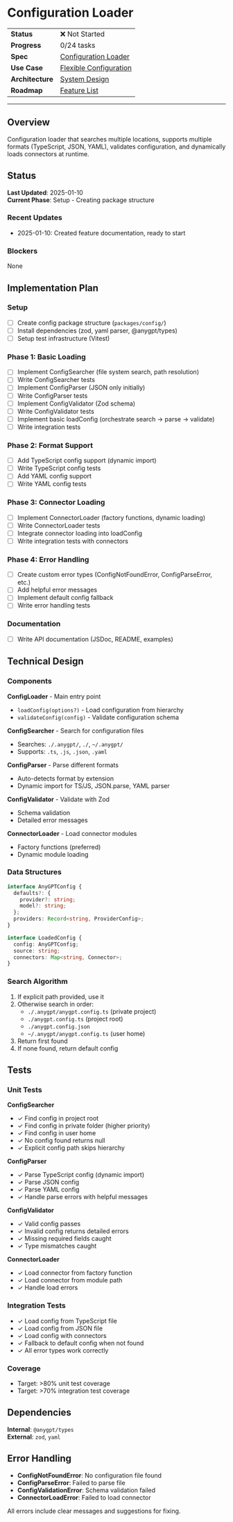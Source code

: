 # Configuration Loader

| | |
|---|---|
| **Status** | ❌ Not Started |
| **Progress** | 0/24 tasks |
| **Spec** | [Configuration Loader](../../../../../products/anygpt/specs/README.md#configuration-loader) |
| **Use Case** | [Flexible Configuration](../../../../../products/anygpt/cases/flexible-configuration.md) |
| **Architecture** | [System Design](../../architecture.md) |
| **Roadmap** | [Feature List](../../roadmap.md) |

---

## Overview

Configuration loader that searches multiple locations, supports multiple formats (TypeScript, JSON, YAML), validates configuration, and dynamically loads connectors at runtime.

## Status

**Last Updated**: 2025-01-10  
**Current Phase**: Setup - Creating package structure

### Recent Updates
- 2025-01-10: Created feature documentation, ready to start

### Blockers
None

## Implementation Plan

### Setup
- [ ] Create config package structure (`packages/config/`)
- [ ] Install dependencies (zod, yaml parser, @anygpt/types)
- [ ] Setup test infrastructure (Vitest)

### Phase 1: Basic Loading
- [ ] Implement ConfigSearcher (file system search, path resolution)
- [ ] Write ConfigSearcher tests
- [ ] Implement ConfigParser (JSON only initially)
- [ ] Write ConfigParser tests
- [ ] Implement ConfigValidator (Zod schema)
- [ ] Write ConfigValidator tests
- [ ] Implement basic loadConfig (orchestrate search → parse → validate)
- [ ] Write integration tests

### Phase 2: Format Support
- [ ] Add TypeScript config support (dynamic import)
- [ ] Write TypeScript config tests
- [ ] Add YAML config support
- [ ] Write YAML config tests

### Phase 3: Connector Loading
- [ ] Implement ConnectorLoader (factory functions, dynamic loading)
- [ ] Write ConnectorLoader tests
- [ ] Integrate connector loading into loadConfig
- [ ] Write integration tests with connectors

### Phase 4: Error Handling
- [ ] Create custom error types (ConfigNotFoundError, ConfigParseError, etc.)
- [ ] Add helpful error messages
- [ ] Implement default config fallback
- [ ] Write error handling tests

### Documentation
- [ ] Write API documentation (JSDoc, README, examples)

## Technical Design

### Components

**ConfigLoader** - Main entry point
- `loadConfig(options?)` - Load configuration from hierarchy
- `validateConfig(config)` - Validate configuration schema

**ConfigSearcher** - Search for configuration files
- Searches: `./.anygpt/`, `./`, `~/.anygpt/`
- Supports: `.ts`, `.js`, `.json`, `.yaml`

**ConfigParser** - Parse different formats
- Auto-detects format by extension
- Dynamic import for TS/JS, JSON.parse, YAML parser

**ConfigValidator** - Validate with Zod
- Schema validation
- Detailed error messages

**ConnectorLoader** - Load connector modules
- Factory functions (preferred)
- Dynamic module loading

### Data Structures

```typescript
interface AnyGPTConfig {
  defaults?: {
    provider?: string;
    model?: string;
  };
  providers: Record<string, ProviderConfig>;
}

interface LoadedConfig {
  config: AnyGPTConfig;
  source: string;
  connectors: Map<string, Connector>;
}
```

### Search Algorithm

1. If explicit path provided, use it
2. Otherwise search in order:
   - `./.anygpt/anygpt.config.ts` (private project)
   - `./anygpt.config.ts` (project root)
   - `./anygpt.config.json`
   - `~/.anygpt/anygpt.config.ts` (user home)
3. Return first found
4. If none found, return default config

## Tests

### Unit Tests

**ConfigSearcher**
- ✓ Find config in project root
- ✓ Find config in private folder (higher priority)
- ✓ Find config in user home
- ✓ No config found returns null
- ✓ Explicit config path skips hierarchy

**ConfigParser**
- ✓ Parse TypeScript config (dynamic import)
- ✓ Parse JSON config
- ✓ Parse YAML config
- ✓ Handle parse errors with helpful messages

**ConfigValidator**
- ✓ Valid config passes
- ✓ Invalid config returns detailed errors
- ✓ Missing required fields caught
- ✓ Type mismatches caught

**ConnectorLoader**
- ✓ Load connector from factory function
- ✓ Load connector from module path
- ✓ Handle load errors

### Integration Tests
- ✓ Load config from TypeScript file
- ✓ Load config from JSON file
- ✓ Load config with connectors
- ✓ Fallback to default config when not found
- ✓ All error types work correctly

### Coverage
- Target: >80% unit test coverage
- Target: >70% integration test coverage

## Dependencies

**Internal**: `@anygpt/types`  
**External**: `zod`, `yaml`

## Error Handling

- **ConfigNotFoundError**: No configuration file found
- **ConfigParseError**: Failed to parse file
- **ConfigValidationError**: Schema validation failed
- **ConnectorLoadError**: Failed to load connector

All errors include clear messages and suggestions for fixing.

